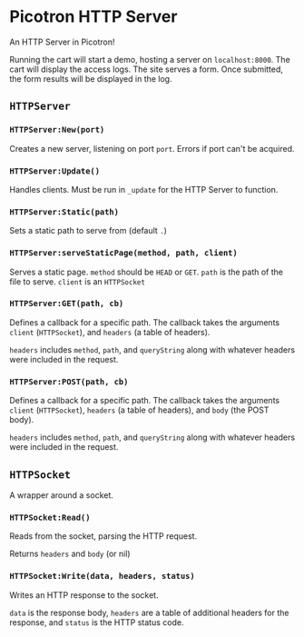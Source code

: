 # Picotron HTTP Server

An HTTP Server in Picotron!

Running the cart will start a demo, hosting a server on `localhost:8000`. The cart will display the access logs. The site serves a form. Once submitted, the form results will be displayed in the log.

## `HTTPServer`

### `HTTPServer:New(port)`

Creates a new server, listening on port `port`. Errors if port can't be acquired.

### `HTTPServer:Update()`

Handles clients. Must be run in `_update` for the HTTP Server to function.

### `HTTPServer:Static(path)`

Sets a static path to serve from (default `.`)

### `HTTPServer:serveStaticPage(method, path, client)`

Serves a static page. `method` should be `HEAD` or `GET`. `path` is the path of the file to serve. `client` is an `HTTPSocket`

### `HTTPServer:GET(path, cb)`

Defines a callback for a specific path. The callback takes the arguments `client` (`HTTPSocket`), and `headers` (a table of headers).

`headers` includes `method`, `path`, and `queryString` along with whatever headers were included in the request.

### `HTTPServer:POST(path, cb)`

Defines a callback for a specific path. The callback takes the arguments `client` (`HTTPSocket`), `headers` (a table of headers), and `body` (the POST body).

`headers` includes `method`, `path`, and `queryString` along with whatever headers were included in the request.

## `HTTPSocket`

A wrapper around a socket.

### `HTTPSocket:Read()`

Reads from the socket, parsing the HTTP request.

Returns `headers` and `body` (or nil)

### `HTTPSocket:Write(data, headers, status)`

Writes an HTTP response to the socket.

`data` is the response body, `headers` are a table of additional headers for the response, and `status` is the HTTP status code.
